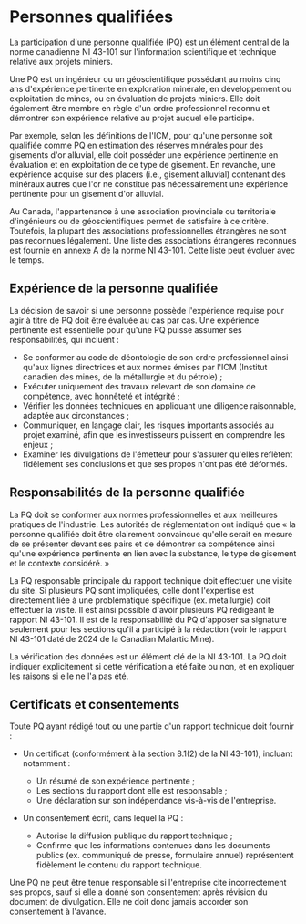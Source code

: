 # Personnes qualifiées

La participation d'une personne qualifiée (PQ) est un élément central de la norme canadienne NI 43-101 sur l'information scientifique et technique relative aux projets miniers.

Une PQ est un ingénieur ou un géoscientifique possédant au moins cinq ans d'expérience pertinente en exploration minérale, en développement ou exploitation de mines, ou en évaluation de projets miniers. Elle doit également être membre en règle d'un ordre professionnel reconnu et démontrer son expérience relative au projet auquel elle participe.

Par exemple, selon les définitions de l'ICM, pour qu'une personne soit qualifiée comme PQ en estimation des réserves minérales pour des gisements d'or alluvial, elle doit posséder une expérience pertinente en évaluation et en exploitation de ce type de gisement. En revanche, une expérience acquise sur des placers (i.e., gisement alluvial) contenant des minéraux autres que l'or ne constitue pas nécessairement une expérience pertinente pour un gisement d'or alluvial.

Au Canada, l'appartenance à une association provinciale ou territoriale d'ingénieurs ou de géoscientifiques permet de satisfaire à ce critère. Toutefois, la plupart des associations professionnelles étrangères ne sont pas reconnues légalement. Une liste des associations étrangères reconnues est fournie en annexe A de la norme NI 43-101. Cette liste peut évoluer avec le temps.

## Expérience de la personne qualifiée

La décision de savoir si une personne possède l'expérience requise pour agir à titre de PQ doit être évaluée au cas par cas. Une expérience pertinente est essentielle pour qu'une PQ puisse assumer ses responsabilités, qui incluent :

- Se conformer au code de déontologie de son ordre professionnel ainsi qu'aux lignes directrices et aux normes émises par l'ICM (Institut canadien des mines, de la métallurgie et du pétrole) ;
- Exécuter uniquement des travaux relevant de son domaine de compétence, avec honnêteté et intégrité ;
- Vérifier les données techniques en appliquant une diligence raisonnable, adaptée aux circonstances ;
- Communiquer, en langage clair, les risques importants associés au projet examiné, afin que les investisseurs puissent en comprendre les enjeux ;
- Examiner les divulgations de l'émetteur pour s'assurer qu'elles reflètent fidèlement ses conclusions et que ses propos n'ont pas été déformés.

## Responsabilités de la personne qualifiée

La PQ doit se conformer aux normes professionnelles et aux meilleures pratiques de l'industrie. Les autorités de réglementation ont indiqué que « la personne qualifiée doit être clairement convaincue qu'elle serait en mesure de se présenter devant ses pairs et de démontrer sa compétence ainsi qu'une expérience pertinente en lien avec la substance, le type de gisement et le contexte considéré. »

La PQ responsable principale du rapport technique doit effectuer une visite du site. Si plusieurs PQ sont impliquées, celle dont l'expertise est directement liée à une problématique spécifique (ex. métallurgie) doit effectuer la visite. Il est ainsi possible d'avoir plusieurs PQ rédigeant le rapport NI 43-101. Il est de la responsabilité du PQ d'apposer sa signature seulement pour les sections qu'il a participé à la rédaction (voir le rapport NI 43-101 daté de 2024 de la Canadian Malartic Mine).

La vérification des données est un élément clé de la NI 43-101. La PQ doit indiquer explicitement si cette vérification a été faite ou non, et en expliquer les raisons si elle ne l'a pas été.

## Certificats et consentements

Toute PQ ayant rédigé tout ou une partie d'un rapport technique doit fournir :

- Un certificat (conformément à la section 8.1(2) de la NI 43-101), incluant notamment :
  - Un résumé de son expérience pertinente ;
  - Les sections du rapport dont elle est responsable ;
  - Une déclaration sur son indépendance vis-à-vis de l'entreprise.

- Un consentement écrit, dans lequel la PQ :
  - Autorise la diffusion publique du rapport technique ;
  - Confirme que les informations contenues dans les documents publics (ex. communiqué de presse, formulaire annuel) représentent fidèlement le contenu du rapport technique.

Une PQ ne peut être tenue responsable si l'entreprise cite incorrectement ses propos, sauf si elle a donné son consentement après révision du document de divulgation. Elle ne doit donc jamais accorder son consentement à l'avance.

